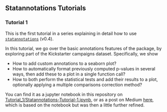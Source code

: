 ## Statannotations Tutorials

### Tutorial 1
This is the first tutorial in a series explaining in detail how to use 
[`statannotations`](https://github.com/trevismd/statannotations) (v0.4).

In this tutorial, we go over the basic annotations features of the package, by 
exploring part of the Kickstarter campaigns dataset. Specifically, we show

* How to add custom annotations to a seaborn plot?
* How to automatically format previously computed p-values in several 
  ways, then add these to a plot in a single function call?
* How to both perform the statistical tests and add their results to a plot, 
  optionally applying a multiple comparisons correction method?

You can find it as a jupyter notebook in this repository on
[Tutorial_1/Statannotations-Tutorial-1.ipynb](./Tutorial_1/Statannotations-Tutorial-1.ipynb), 
or as a post on Medium [here](https://medium.com/@trevismd/2bfce0394c00), which
is based on the notebook but was then a little further refined.
 